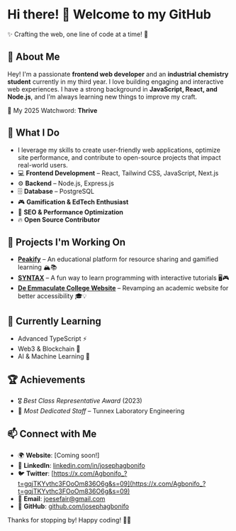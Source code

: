 # Hi there! 👋 Welcome to my GitHub

✨ Crafting the web, one line of code at a time! 🚀

## 🚀 About Me

Hey! I'm a passionate **frontend web developer** and an **industrial chemistry student** currently in my third year. I love building engaging and interactive web experiences. I have a strong background in **JavaScript, React, and Node.js**, and I’m always learning new things to improve my craft.  

🎯 My 2025 Watchword: **Thrive**  

## 🌟 What I Do
- I leverage my skills to create user-friendly web applications, optimize site performance, and contribute to open-source projects that impact real-world users.  
- 💻 **Frontend Development** – React, Tailwind CSS, JavaScript, Next.js  
- ⚙️ **Backend** – Node.js, Express.js  
- 🗄️ **Database** – PostgreSQL  
- 🎮 **Gamification & EdTech Enthusiast**  
- 🚀 **SEO & Performance Optimization**  
- 🔥 **Open Source Contributor**  

## 📌 Projects I'm Working On
- **[Peakify](https://github.com/JosephAgbonifo/Peakify)** – An educational platform for resource sharing and gamified learning 🏔️📚  
- **[SYNTAX](https://github.com/JosephAgbonifo/Syntax-promotional-page)** – A fun way to learn programming with interactive tutorials 🖥️🎮  
- **[De Emmaculate College Website](https://github.com/JosephAgbonifo/De-Emmaculate-College)** – Revamping an academic website for better accessibility 🎓💡  

## 🌱 Currently Learning
- Advanced TypeScript ⚡  
- Web3 & Blockchain 🔗  
- AI & Machine Learning 🤖  

## 🏆 Achievements
- 🎖️ *Best Class Representative Award* (2023)  
- 🏅 *Most Dedicated Staff* – Tunnex Laboratory Engineering  

## 📫 Connect with Me
- 🌍 **Website**: [Coming soon!]  
- 💼 **LinkedIn**: [linkedin.com/in/josephagbonifo](linkedin.com/in/josephagbonifo)  
- 🐦 **Twitter**: [https://x.com/Agbonifo_?t=gqjTKYvthc3FOoOm836O6g&s=09](https://x.com/Agbonifo_?t=gqjTKYvthc3FOoOm836O6g&s=09)  
- 📩 **Email**: [joesefair@gmail.com](mailto:joesefair@gmail.com)  
- 🏢 **GitHub**: [github.com/josephagbonifo](github.com/josephagbonifo)  

Thanks for stopping by! Happy coding! 🚀✨
